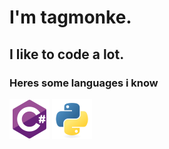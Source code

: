 # I'm tagmonke.
## I like to code a lot.

### Heres some languages i know

<img src="https://raw.githubusercontent.com/devicons/devicon/master/icons/csharp/csharp-original.svg" alt="C#" width="64" />
<img src="https://raw.githubusercontent.com/devicons/devicon/master/icons/python/python-original.svg" alt="Python" width="64" />

